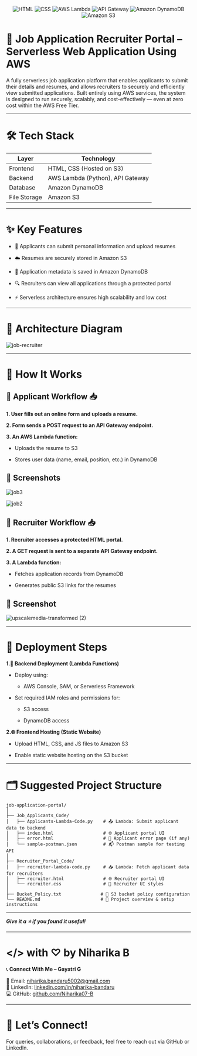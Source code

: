 <div align="center">

![HTML](https://img.shields.io/badge/HTML-E34F26?style=for-the-badge&logo=html5&logoColor=white)
![CSS](https://img.shields.io/badge/CSS-1572B6?style=for-the-badge&logo=css3&logoColor=white)
![AWS Lambda](https://img.shields.io/badge/AWS%20Lambda-FF9900?style=for-the-badge&logo=awslambda&logoColor=white)
![API Gateway](https://img.shields.io/badge/API%20Gateway-FF4F00?style=for-the-badge&logo=amazonapigateway&logoColor=white)
![Amazon DynamoDB](https://img.shields.io/badge/Amazon%20DynamoDB-4053D6?style=for-the-badge&logo=amazondynamodb&logoColor=white)
![Amazon S3](https://img.shields.io/badge/Amazon%20S3-569A31?style=for-the-badge&logo=amazons3&logoColor=white)

</div>


 

# 💼 Job Application Recruiter Portal – Serverless Web Application Using AWS
  
A fully serverless job application platform that enables applicants to submit their details and resumes, and allows recruiters to securely and efficiently view submitted applications. Built entirely using AWS services, the system is designed to run securely, scalably, and cost-effectively — even at zero cost within the AWS Free Tier.

---

# 🛠️ Tech Stack

<div align="center">


| Layer        | Technology                           |
| ------------ | ------------------------------------ |
| Frontend     | HTML, CSS (Hosted on S3)             |
| Backend      | AWS Lambda (Python), API Gateway     |
| Database     | Amazon DynamoDB                      |
| File Storage | Amazon S3                            |

</div>

---
 
# ✨ Key Features

  + 📄 Applicants can submit personal information and upload resumes

  + ☁️ Resumes are securely stored in Amazon S3

  + 🧾 Application metadata is saved in Amazon DynamoDB

  + 🔍 Recruiters can view all applications through a protected portal

  + ⚡ Serverless architecture ensures high scalability and low cost

---
     
# 🧱 Architecture Diagram

![job-recruiter](https://github.com/user-attachments/assets/1e4c3919-da4b-4060-9e93-ac46ffaa1fb7)

---

# 📝 How It Works

## 👤 Applicant Workflow 📥

**1.  User fills out an online form and uploads a resume.**

**2.  Form sends a POST request to an API Gateway endpoint.**

**3.  An AWS Lambda function:**

   + Uploads the resume to S3

   + Stores user data (name, email, position, etc.) in DynamoDB

## 📸 Screenshots

![job3](https://github.com/user-attachments/assets/23b5abca-626d-4957-b271-a91fbf969700)

![job2](https://github.com/user-attachments/assets/52cd16c0-1749-4446-a3f2-41c2e176e87f)



## 👥 Recruiter Workflow 📥

**1. Recruiter accesses a protected HTML portal.**

**2. A GET request is sent to a separate API Gateway endpoint.**

**3. A Lambda function:**

  +  Fetches application records from DynamoDB

  +  Generates public S3 links for the resumes

## 📸 Screenshot

![upscalemedia-transformed (2)](https://github.com/user-attachments/assets/88f5f8e1-431f-44b4-9931-9b5bb3c4f5a5)

---

# 🚀 Deployment Steps

**1.🔧 Backend Deployment (Lambda Functions)**

+ Deploy using:

     +  AWS Console, SAM, or Serverless Framework

+ Set required IAM roles and permissions for:

     +  S3 access

     +  DynamoDB access

**2.🌐 Frontend Hosting (Static Website)**

+  Upload HTML, CSS, and JS files to Amazon S3

+  Enable static website hosting on the S3 bucket

---
# 🗂️ Suggested Project Structure

```
job-application-portal/
│
├── Job_Applicants_Code/
│   ├── Applicants-Lambda-Code.py    # 📤 Lambda: Submit applicant data to backend
│   ├── index.html                   # 🌐 Applicant portal UI
│   ├── error.html                   # 🚫 Applicant error page (if any)
│   └── sample-postman.json          # 📬 Postman sample for testing API
│
├── Recruiter_Portal_Code/
│   ├── recruiter-lambda-code.py     # 📥 Lambda: Fetch applicant data for recruiters
│   ├── recruiter.html               # 🌐 Recruiter portal UI
│   └── recruiter.css                # 🎨 Recruiter UI styles
│
├── Bucket_Policy.txt               # 📂 S3 bucket policy configuration
└── README.md                       # 📘 Project overview & setup instructions

```
---

___Give it a ⭐️ if you found it useful!___    

---

# </> with ♡ by Niharika B  

📞 **Connect With Me – Gayatri G**

📧 Email: [niharika.bandaru5002@gmail.com](mailto:niharika.bandaru5002@gmail.com)  
💼 LinkedIn: [linkedin.com/in/niharika-bandaru](https://www.linkedin.com/in/niharika-bandaru/)  
💻 GitHub: [github.com/Niharika07-B](https://github.com/Niharika07-B)


---

# 💬 **Let’s Connect!**  
For queries, collaborations, or feedback, feel free to reach out via GitHub or LinkedIn.
































